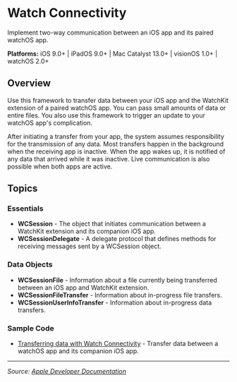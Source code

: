 # Watch Connectivity

Implement two-way communication between an iOS app and its paired watchOS app.

**Platforms:** iOS 9.0+ | iPadOS 9.0+ | Mac Catalyst 13.0+ | visionOS 1.0+ | watchOS 2.0+

## Overview

Use this framework to transfer data between your iOS app and the WatchKit extension of a paired watchOS app. You can pass small amounts of data or entire files. You also use this framework to trigger an update to your watchOS app's complication.

After initiating a transfer from your app, the system assumes responsibility for the transmission of any data. Most transfers happen in the background when the receiving app is inactive. When the app wakes up, it is notified of any data that arrived while it was inactive. Live communication is also possible when both apps are active.

## Topics

### Essentials
- **WCSession** - The object that initiates communication between a WatchKit extension and its companion iOS app.
- **WCSessionDelegate** - A delegate protocol that defines methods for receiving messages sent by a WCSession object.

### Data Objects
- **WCSessionFile** - Information about a file currently being transferred between an iOS app and WatchKit extension.
- **WCSessionFileTransfer** - Information about in-progress file transfers.
- **WCSessionUserInfoTransfer** - Information about in-progress data transfers.

### Sample Code
- [Transferring data with Watch Connectivity](https://developer.apple.com/documentation/watchconnectivity/transferring-data-with-watch-connectivity) - Transfer data between a watchOS app and its companion iOS app.

---

*Source: [Apple Developer Documentation](https://developer.apple.com/documentation/WatchConnectivity)*